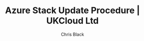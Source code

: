 ---
title: Azure Stack Update Procedure | UKCloud Ltd
description: Azure Stack Update Procedure Guide for Support
services: azure-stack
author: Chris Black

toc_rootlink: Users
toc_sub1: Guides
toc_sub2: Guide Sub Menu 2
toc_sub3: Guide Sub Menu 3
toc_sub4:
toc_title: Getting started guide for Sovereign Azure BETA Sub Menu 3
toc_fullpath: Users/Guides/Getting started guide for Sovereign Azure BETA/azs-getting-started-guide-sub3.md

toc_parentlink: Getting started guide for Sovereign Azure BETA
toc_mdlink: azs-getting-started-guide-sub3.md
---